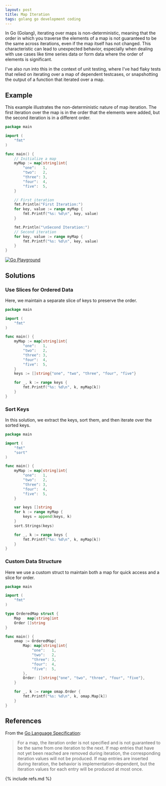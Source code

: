```yaml
---
layout: post
title: Map Iteration
tags: golang go development coding
---
```


In Go (Golang), iterating over maps is non-deterministic, meaning that the order in which you traverse the elements of a map is not guaranteed to be the same across iterations, even if the map itself has not changed. This characteristic can lead to unexpected behavior, especially when dealing with use cases like time series data or form data where the order of elements is significant.

I've also run into this in the context of unit testing, where I've had flaky tests that relied on iterating over a map of dependent testcases, or snapshotting the output of a function that iterated over a map.

## Example

This example illustrates the non-deterministic nature of map iteration. The first iteration over the map is in the order that the elements were added, but the second iteration is in a different order.

```go
package main

import (
	"fmt"
)

func main() {
	// Initialize a map
	myMap := map[string]int{
		"one":   1,
		"two":   2,
		"three": 3,
		"four":  4,
		"five":  5,
	}

	// First iteration
	fmt.Println("First Iteration:")
	for key, value := range myMap {
		fmt.Printf("%s: %d\n", key, value)
	}

	fmt.Println("\nSecond Iteration:")
	// Second iteration
	for key, value := range myMap {
		fmt.Printf("%s: %d\n", key, value)
	}
}
```
[![Go Playground](https://go.dev/play/p/S5XmbldSVk5)](https://go.dev/play/p/S5XmbldSVk5)

## Solutions

### Use Slices for Ordered Data

Here, we maintain a separate slice of keys to preserve the order.

```go
package main

import (
	"fmt"
)

func main() {
	myMap := map[string]int{
		"one":   1,
		"two":   2,
		"three": 3,
		"four":  4,
		"five":  5,
	}
	keys := []string{"one", "two", "three", "four", "five"}

	for _, k := range keys {
		fmt.Printf("%s: %d\n", k, myMap[k])
	}
}
```

### Sort Keys

In this solution, we extract the keys, sort them, and then iterate over the sorted keys.

```go
package main

import (
	"fmt"
	"sort"
)

func main() {
	myMap := map[string]int{
		"one":   1,
		"two":   2,
		"three": 3,
		"four":  4,
		"five":  5,
	}

	var keys []string
	for k := range myMap {
		keys = append(keys, k)
	}
	sort.Strings(keys)

	for _, k := range keys {
		fmt.Printf("%s: %d\n", k, myMap[k])
	}
}
```

### Custom Data Structure

Here we use a custom struct to maintain both a map for quick access and a slice for order.

```go
package main

import (
	"fmt"
)

type OrderedMap struct {
	Map   map[string]int
	Order []string
}

func main() {
	omap := OrderedMap{
		Map: map[string]int{
			"one":   1,
			"two":   2,
			"three": 3,
			"four":  4,
			"five":  5,
		},
		Order: []string{"one", "two", "three", "four", "five"},
	}

	for _, k := range omap.Order {
		fmt.Printf("%s: %d\n", k, omap.Map[k])
	}
}
```

## References

From the [Go Language Specification](https://golang.org/ref/spec#RangeClause):

> For a map, the iteration order is not specified and is not guaranteed to be the same from one iteration to the next. If map entries that have not yet been reached are removed during iteration, the corresponding iteration values will not be produced. If map entries are inserted during iteration, the behavior is implementation-dependent, but the iteration values for each entry will be produced at most once.

{% include refs.md %}